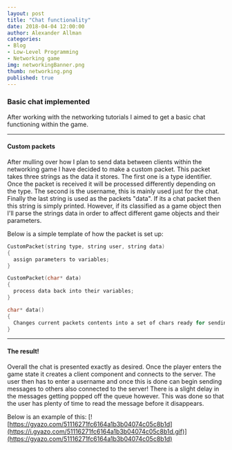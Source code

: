 ```yaml
---
layout: post
title: "Chat functionality"
date: 2018-04-04 12:00:00
author: Alexander Allman
categories:
- Blog
- Low-Level Programming
- Networking game
img: networkingBanner.png
thumb: networking.png
published: true
---
```


### Basic chat implemented

After working with the networking tutorials I aimed to get a basic chat functioning within the game.

<!--more-->
-----
#### Custom packets

After mulling over how I plan to send data between clients within the networking game I have decided to make a custom packet. This packet takes three strings as the data it stores. The first one is a type identifier. Once the packet is received it will be processed differently depending on the type. The second is the username, this is mainly used just for the chat. Finally the last string is used as the packets "data". If its a chat packet then this string is simply printed. However, if its classified as a game object then I'll parse the strings data in order to affect different game objects and their parameters.

Below is a simple template of how the packet is set up:

```C++
CustomPacket(string type, string user, string data)
{
  assign parameters to variables;
}

CustomPacket(char* data)
{
  process data back into their variables;
}

char* data()
{
  Changes current packets contents into a set of chars ready for sending.
}
```
---
#### The result!

Overall the chat is presented exactly as desired. Once the player enters the game state it creates a client component and connects to the server. The user then has to enter a username and once this is done can begin sending messages to others also connected to the server! There is a slight delay in the messages getting popped off the queue however. This was done so that the user has plenty of time to read the message before it disappears.

Below is an example of this:
[![https://gyazo.com/51116271fc6164a1b3b04074c05c8b1d](https://i.gyazo.com/51116271fc6164a1b3b04074c05c8b1d.gif)](https://gyazo.com/51116271fc6164a1b3b04074c05c8b1d)
